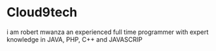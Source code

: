 # Cloud9tech
i am robert mwanza an experienced full time programmer with expert knowledge in JAVA, PHP, C++ and JAVASCRIP
